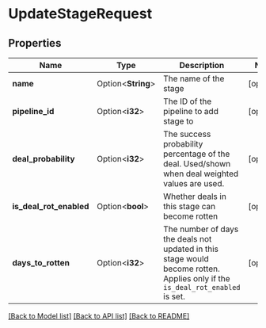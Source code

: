 # UpdateStageRequest

## Properties

Name | Type | Description | Notes
------------ | ------------- | ------------- | -------------
**name** | Option<**String**> | The name of the stage | [optional]
**pipeline_id** | Option<**i32**> | The ID of the pipeline to add stage to | [optional]
**deal_probability** | Option<**i32**> | The success probability percentage of the deal. Used/shown when deal weighted values are used. | [optional]
**is_deal_rot_enabled** | Option<**bool**> | Whether deals in this stage can become rotten | [optional]
**days_to_rotten** | Option<**i32**> | The number of days the deals not updated in this stage would become rotten. Applies only if the `is_deal_rot_enabled` is set. | [optional]

[[Back to Model list]](../README.md#documentation-for-models) [[Back to API list]](../README.md#documentation-for-api-endpoints) [[Back to README]](../README.md)


